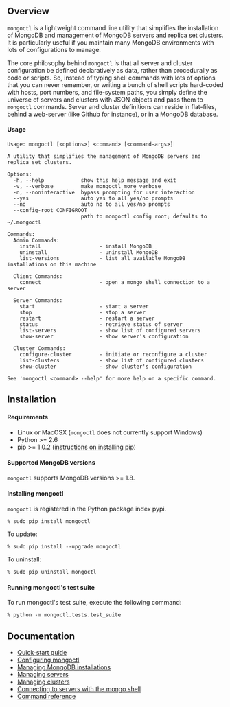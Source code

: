 Overview
--------

```mongoctl``` is a lightweight command line utility that simplifies the
installation of MongoDB and management of MongoDB servers and replica set clusters. It is
particularly useful if you maintain many MongoDB environments with
lots of configurations to manage.

The core philosophy behind ```mongoctl``` is that all server and
cluster configuration be defined declaratively as data, rather than
procedurally as code or scripts. So, instead of typing shell commands
with lots of options that you can never remember, or
writing a bunch of shell scripts hard-coded with hosts, port numbers,
and file-system paths, you simply define the universe of servers and
clusters with JSON objects and pass them to ```mongoctl``` commands.
Server and cluster definitions can reside in flat-files, behind a web-server 
(like Github for instance), or in a MongoDB database. 

#### Usage

```
Usage: mongoctl [<options>] <command> [<command-args>]

A utility that simplifies the management of MongoDB servers and replica set clusters.

Options:
  -h, --help            show this help message and exit
  -v, --verbose         make mongoctl more verbose
  -n, --noninteractive  bypass prompting for user interaction
  --yes                 auto yes to all yes/no prompts
  --no                  auto no to all yes/no prompts
  --config-root CONFIGROOT
                        path to mongoctl config root; defaults to ~/.mongoctl

Commands:
  Admin Commands:
    install                   - install MongoDB
    uninstall                 - uninstall MongoDB
    list-versions             - list all available MongoDB installations on this machine

  Client Commands:
    connect                   - open a mongo shell connection to a server

  Server Commands:
    start                     - start a server
    stop                      - stop a server
    restart                   - restart a server
    status                    - retrieve status of server
    list-servers              - show list of configured servers
    show-server               - show server's configuration

  Cluster Commands:
    configure-cluster         - initiate or reconfigure a cluster
    list-clusters             - show list of configured clusters
    show-cluster              - show cluster's configuration

See 'mongoctl <command> --help' for more help on a specific command.
```

Installation
------------------------------

#### Requirements

* Linux or MacOSX (```mongoctl``` does not currently support Windows) 
* Python >= 2.6
* pip >= 1.0.2 ([instructions on installing pip](docs/installing-pip.md))

#### Supported MongoDB versions
```mongoctl``` supports MongoDB versions >= 1.8.

#### Installing mongoctl

```mongoctl``` is registered in the Python package index pypi.


```
% sudo pip install mongoctl
```

To update:

```
% sudo pip install --upgrade mongoctl
```

To uninstall:

```
% sudo pip uninstall mongoctl
```

#### Running mongoctl's test suite

To run mongoctl's test suite, execute the following command:

```
% python -m mongoctl.tests.test_suite
```

Documentation
----------

* [Quick-start guide](/mongolab/mongoctl/blob/master/docs/quick-start.md)
* [Configuring mongoctl](/mongolab/mongoctl/blob/master/docs/configuring-mongoctl.md)
* [Managing MongoDB installations](/mongolab/mongoctl/blob/master/docs/managing-installations.md)
* [Managing servers](/mongolab/mongoctl/blob/master/docs/managing-servers.md)
* [Managing clusters](/mongolab/mongoctl/blob/master/docs/managing-clusters.md)
* [Connecting to servers with the mongo shell](/mongolab/mongoctl/blob/master/docs/connecting.md)
* [Command reference](/mongolab/mongoctl/blob/master/docs/command-reference.md)





